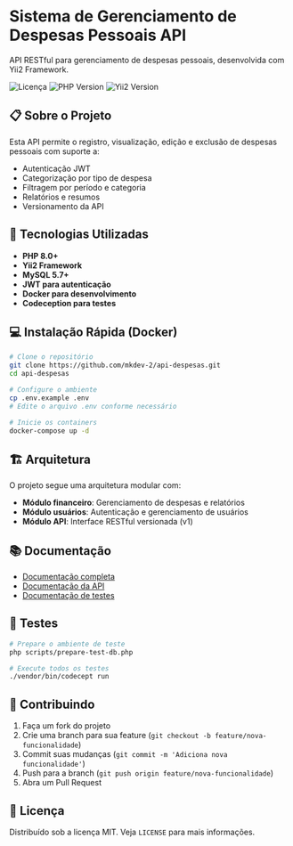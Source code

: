 # Sistema de Gerenciamento de Despesas Pessoais API

API RESTful para gerenciamento de despesas pessoais, desenvolvida com Yii2 Framework.

![Licença](https://img.shields.io/badge/license-MIT-blue.svg)
![PHP Version](https://img.shields.io/badge/PHP-8.0%2B-blue)
![Yii2 Version](https://img.shields.io/badge/Yii2-2.0.47-green)

## 📋 Sobre o Projeto

Esta API permite o registro, visualização, edição e exclusão de despesas pessoais com suporte a:
- Autenticação JWT
- Categorização por tipo de despesa
- Filtragem por período e categoria
- Relatórios e resumos
- Versionamento da API

## 🚀 Tecnologias Utilizadas

- **PHP 8.0+**
- **Yii2 Framework**
- **MySQL 5.7+**
- **JWT para autenticação**
- **Docker para desenvolvimento**
- **Codeception para testes**

## 💻 Instalação Rápida (Docker)

```bash
# Clone o repositório
git clone https://github.com/mkdev-2/api-despesas.git
cd api-despesas

# Configure o ambiente
cp .env.example .env
# Edite o arquivo .env conforme necessário

# Inicie os containers
docker-compose up -d
```

## 🏗 Arquitetura

O projeto segue uma arquitetura modular com:

- **Módulo financeiro**: Gerenciamento de despesas e relatórios
- **Módulo usuários**: Autenticação e gerenciamento de usuários
- **Módulo API**: Interface RESTful versionada (v1)

## 📚 Documentação

- [Documentação completa](README.md)
- [Documentação da API](API.md)
- [Documentação de testes](tests/README.md)

## 🧪 Testes

```bash
# Prepare o ambiente de teste
php scripts/prepare-test-db.php

# Execute todos os testes
./vendor/bin/codecept run
```

## 🤝 Contribuindo

1. Faça um fork do projeto
2. Crie uma branch para sua feature (`git checkout -b feature/nova-funcionalidade`)
3. Commit suas mudanças (`git commit -m 'Adiciona nova funcionalidade'`)
4. Push para a branch (`git push origin feature/nova-funcionalidade`)
5. Abra um Pull Request

## 📝 Licença

Distribuído sob a licença MIT. Veja `LICENSE` para mais informações. 